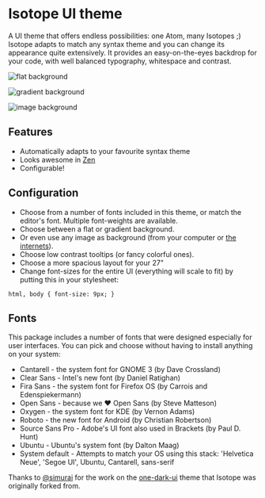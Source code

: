 # Isotope UI theme

A UI theme that offers endless possibilities: one Atom, many Isotopes ;) Isotope adapts to match any syntax theme and you can change its appearance quite extensively. It provides an easy-on-the-eyes backdrop for your code, with well balanced typography, whitespace and contrast.

![flat background](https://github.com/braver/isotope-ui/raw/master/resources/images/flat.png)

![gradient background](https://github.com/braver/isotope-ui/raw/master/resources/images/gradient.png)

![image background](https://github.com/braver/isotope-ui/raw/master/resources/images/image.png)

## Features

- Automatically adapts to your favourite syntax theme
- Looks awesome in [Zen](https://atom.io/packages/Zen)
- Configurable!


## Configuration

- Choose from a number of fonts included in this theme, or match the editor's font. Multiple font-weights are available.
- Choose between a flat or gradient background.
- Or even use any image as background (from your computer or [the internets](http://hubblesite.org)).
- Choose low contrast tooltips (or fancy colorful ones).
- Choose a more spacious layout for your 27"
- Change font-sizes for the entire UI (everything will scale to fit) by putting this in your stylesheet:

```
html, body { font-size: 9px; }
```


## Fonts

This package includes a number of fonts that were designed especially for user interfaces. You can pick and choose without having to install anything on your system:

- Cantarell - the system font for GNOME 3 (by Dave Crossland)
- Clear Sans - Intel's new font (by Daniel Ratighan)
- Fira Sans - the system font for Firefox OS (by Carrois and Edenspiekermann)
- Open Sans - because we ♥ Open Sans (by Steve Matteson)
- Oxygen - the system font for KDE (by Vernon Adams)
- Roboto - the new font for Android (by Christian Robertson)
- Source Sans Pro - Adobe's UI font also used in Brackets (by Paul D. Hunt)
- Ubuntu - Ubuntu's system font (by Dalton Maag)
- System default - Attempts to match your OS using this stack: 'Helvetica Neue', 'Segoe UI', Ubuntu, Cantarell, sans-serif


Thanks to [@simurai](https://github.com/simurai) for the work on the [one-dark-ui](https://github.com/atom/one-dark-ui) theme that Isotope was originally forked from.
